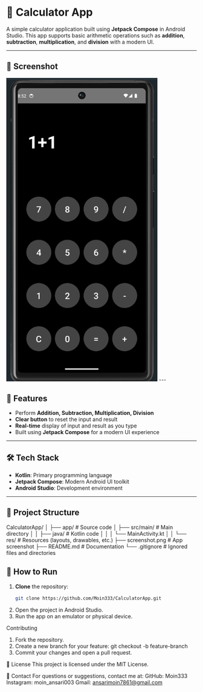 # 🧮 Calculator App

A simple calculator application built using **Jetpack Compose** in Android Studio. This app supports basic arithmetic operations such as **addition**, **subtraction**, **multiplication**, and **division** with a modern UI.

---

## 📸 Screenshot
<img src="./Screenshot.png" alt="App Screenshot" width="400">
---

## 🚀 Features
- Perform **Addition, Subtraction, Multiplication, Division**
- **Clear button** to reset the input and result
- **Real-time** display of input and result as you type
- Built using **Jetpack Compose** for a modern UI experience

---

## 🛠️ Tech Stack
- **Kotlin**: Primary programming language
- **Jetpack Compose**: Modern Android UI toolkit
- **Android Studio**: Development environment

---

## 📂 Project Structure
CalculatorApp/ │ ├── app/ # Source code
│ ├── src/main/ # Main directory
│ │ ├── java/ # Kotlin code
│ │ │ └── MainActivity.kt
│ │ └── res/ # Resources (layouts, drawables, etc.)
├── screenshot.png # App screenshot
├── README.md # Documentation
└── .gitignore # Ignored files and directories

## 📝 How to Run
1. **Clone** the repository:
   ```bash
   git clone https://github.com/Moin333/CalculatorApp.git
2. Open the project in Android Studio.
3. Run the app on an emulator or physical device.

Contributing
1. Fork the repository.
2. Create a new branch for your feature:
   git checkout -b feature-branch
3. Commit your changes and open a pull request.

📄 License
This project is licensed under the MIT License.

📧 Contact
For questions or suggestions, contact me at:
GitHub: Moin333
Instagram: moin_ansari003
Gmail: ansarimoin7861@gmail.com
